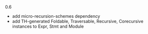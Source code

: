 0.6

* add micro-recursion-schemes dependency
* add TH-generated Foldable, Traversable, Recursive, Corecursive instances to Expr, Stmt and Module
